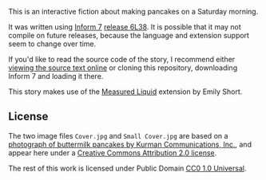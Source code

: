 This is an interactive fiction about making pancakes on a Saturday
morning.

It was written using [Inform 7][] [release 6L38][]. It is possible that it
may not compile on future releases, because the language and extension
support seem to change over time.

If you'd like to read the source code of the story, I recommend
either [viewing the source text online][] or cloning this repository,
downloading Inform 7 and loading it there.

This story makes use of the [Measured Liquid][] extension by Emily Short.

## License

The two image files `Cover.jpg` and `Small Cover.jpg` are based on a
[photograph of buttermilk pancakes by Kurman Communications, Inc.][photo],
and appear here under a [Creative Commons Attribution 2.0 license][ccby].

The rest of this work is licensed under Public Domain
[CC0 1.0 Universal][cczero].

[Inform 7]: http://inform7.com/
[release 6L38]: http://inform7.com/download/release/6L38/
[viewing the source text online]: http://toolness.github.io/pancakes/Pancakes.materials/Release/source.html
[Measured Liquid]: http://inform7.com/extensions/Emily%20Short/Measured%20Liquid/index.html
[photo]: https://www.flickr.com/photos/kurmanphotos/14136765763
[ccby]: https://creativecommons.org/licenses/by/2.0/
[cczero]: http://creativecommons.org/publicdomain/zero/1.0/
